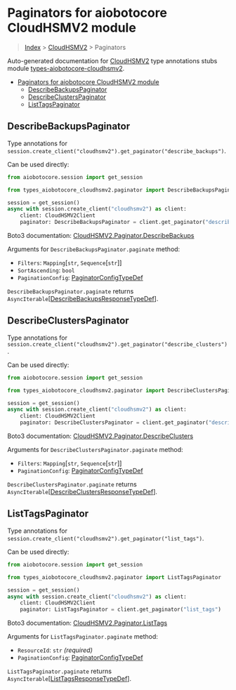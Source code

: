 <a id="paginators-for-aiobotocore-cloudhsmv2-module"></a>

# Paginators for aiobotocore CloudHSMV2 module

> [Index](..) > [CloudHSMV2](.) > Paginators

Auto-generated documentation for
[CloudHSMV2](https://boto3.amazonaws.com/v1/documentation/api/latest/reference/services/cloudhsmv2.html#CloudHSMV2)
type annotations stubs module
[types-aiobotocore-cloudhsmv2](https://pypi.org/project/types-aiobotocore-cloudhsmv2/).

- [Paginators for aiobotocore CloudHSMV2 module](#paginators-for-aiobotocore-cloudhsmv2-module)
  - [DescribeBackupsPaginator](#describebackupspaginator)
  - [DescribeClustersPaginator](#describeclusterspaginator)
  - [ListTagsPaginator](#listtagspaginator)

<a id="describebackupspaginator"></a>

## DescribeBackupsPaginator

Type annotations for
`session.create_client("cloudhsmv2").get_paginator("describe_backups")`.

Can be used directly:

```python
from aiobotocore.session import get_session

from types_aiobotocore_cloudhsmv2.paginator import DescribeBackupsPaginator

session = get_session()
async with session.create_client("cloudhsmv2") as client:
    client: CloudHSMV2Client
    paginator: DescribeBackupsPaginator = client.get_paginator("describe_backups")
```

Boto3 documentation:
[CloudHSMV2.Paginator.DescribeBackups](https://boto3.amazonaws.com/v1/documentation/api/latest/reference/services/cloudhsmv2.html#CloudHSMV2.Paginator.DescribeBackups)

Arguments for `DescribeBackupsPaginator.paginate` method:

- `Filters`: `Mapping`\[`str`, `Sequence`\[`str`\]\]
- `SortAscending`: `bool`
- `PaginationConfig`:
  [PaginatorConfigTypeDef](./type_defs.md#paginatorconfigtypedef)

`DescribeBackupsPaginator.paginate` returns
`AsyncIterable`\[[DescribeBackupsResponseTypeDef](./type_defs.md#describebackupsresponsetypedef)\].

<a id="describeclusterspaginator"></a>

## DescribeClustersPaginator

Type annotations for
`session.create_client("cloudhsmv2").get_paginator("describe_clusters")`.

Can be used directly:

```python
from aiobotocore.session import get_session

from types_aiobotocore_cloudhsmv2.paginator import DescribeClustersPaginator

session = get_session()
async with session.create_client("cloudhsmv2") as client:
    client: CloudHSMV2Client
    paginator: DescribeClustersPaginator = client.get_paginator("describe_clusters")
```

Boto3 documentation:
[CloudHSMV2.Paginator.DescribeClusters](https://boto3.amazonaws.com/v1/documentation/api/latest/reference/services/cloudhsmv2.html#CloudHSMV2.Paginator.DescribeClusters)

Arguments for `DescribeClustersPaginator.paginate` method:

- `Filters`: `Mapping`\[`str`, `Sequence`\[`str`\]\]
- `PaginationConfig`:
  [PaginatorConfigTypeDef](./type_defs.md#paginatorconfigtypedef)

`DescribeClustersPaginator.paginate` returns
`AsyncIterable`\[[DescribeClustersResponseTypeDef](./type_defs.md#describeclustersresponsetypedef)\].

<a id="listtagspaginator"></a>

## ListTagsPaginator

Type annotations for
`session.create_client("cloudhsmv2").get_paginator("list_tags")`.

Can be used directly:

```python
from aiobotocore.session import get_session

from types_aiobotocore_cloudhsmv2.paginator import ListTagsPaginator

session = get_session()
async with session.create_client("cloudhsmv2") as client:
    client: CloudHSMV2Client
    paginator: ListTagsPaginator = client.get_paginator("list_tags")
```

Boto3 documentation:
[CloudHSMV2.Paginator.ListTags](https://boto3.amazonaws.com/v1/documentation/api/latest/reference/services/cloudhsmv2.html#CloudHSMV2.Paginator.ListTags)

Arguments for `ListTagsPaginator.paginate` method:

- `ResourceId`: `str` *(required)*
- `PaginationConfig`:
  [PaginatorConfigTypeDef](./type_defs.md#paginatorconfigtypedef)

`ListTagsPaginator.paginate` returns
`AsyncIterable`\[[ListTagsResponseTypeDef](./type_defs.md#listtagsresponsetypedef)\].
